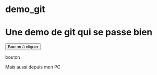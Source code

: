 # demo_git
<h1>Une demo de git qui se passe bien</h1>

<input type="button" value="Bouton à cliquer">
<p> bouton</p>
<p> Mais aussi depuis mon PC</p>
